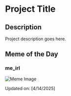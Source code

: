 # Project Title

## Description

Project description goes here.

## Meme of the Day

### me_irl
![Meme Image](https://i.redd.it/6y5vyqfz9due1.png)

Updated on: [4/14/2025]